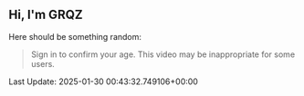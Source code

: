 ## Hi, I'm GRQZ
Here should be something random:  
> Sign in to confirm your age. This video may be inappropriate for some users.


Last Update: 2025-01-30 00:43:32.749106+00:00
